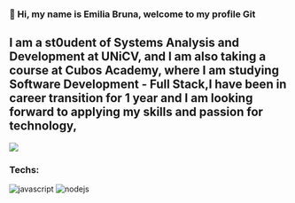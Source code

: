 ### 👋 Hi,  my name is Emilia Bruna, welcome to my profile Git 
## I am a st0udent of Systems Analysis and Development at UNiCV, and I am also taking a course at Cubos Academy, where I am studying Software Development - Full Stack,I have been in career transition for 1 year and I am looking forward to applying my skills and passion for technology,

  </p>

<a href= "https://www.linkedin.com/in/monalisa-brito/"  target="_blank"><img src="https://img.shields.io/badge/-LinkedIn-%230077B5?style=for-the-badge&logo=linkedin&logoColor=white" target="_blank"></a> 

### Techs:

![javascript](https://img.shields.io/badge/JavaScript-323330?style=for-the-badge&logo=javascript&logoColor=F7DF1E)
![nodejs](https://img.shields.io/badge/Node%20js-339933?style=for-the-badge&logo=nodedotjs&logoColor=white)
<!--
**EBDomingues/EBDomingues** is a ✨ _special_ ✨ repository because its `README.md` (this file) appears on your GitHub profile.
 
